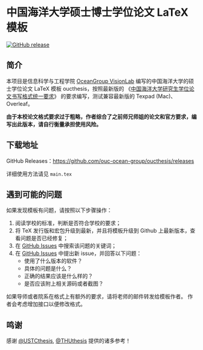 # 中国海洋大学硕士博士学位论文 LaTeX 模板
[![GitHub release](https://img.shields.io/github/release/ouc-ocean-group/oucthesis/all.svg)](https://github.com/ouc-ocean-group/oucthesis/releases/latest)
## 简介
本项目是信息科学与工程学院 [OceanGroup VisionLab](https://og.oucvision.top) 编写的中国海洋大学的硕士学位论文 LaTeX 模板 oucthesis，按照最新版的
《[中国海洋大学研究生学位论文书写格式统一要求](http://grad.ouc.edu.cn/39/69/c1660a14697/page.psp)》
的要求编写，测试兼容最新版的 Texpad (Mac)、Overleaf。

**由于本校论文格式要求过于粗略，作者综合了之前师兄师姐的论文和官方要求，编写出此版本，请自行衡量承担使用风险。**

## 下载地址
GitHub Releases：https://github.com/ouc-ocean-group/oucthesis/releases

详细使用方法请见 `main.tex`

## 遇到可能的问题

如果发现模板有问题，请按照以下步骤操作：

1. 阅读学校的标准，判断是否符合学校的要求；
2. 将 TeX 发行版和宏包升级到最新，并且将模板升级到 Github 上最新版本，查看问题是否已经修复；
3. 在 [GitHub Issues](https://github.com/ouc-ocean-group/oucthesis/issues)
中搜索该问题的关键词；
5. 在 [GitHub Issues](https://github.com/ouc-ocean-group/oucthesis/issues)
中提出新 issue，并回答以下问题：
    - 使用了什么版本的软件？
    - 具体的问题是什么？
    - 正确的结果应该是什么样的？
    - 是否应该附上相关源码或者截图？

如果导师或者院系在格式上有额外的要求，请将老师的邮件转发给模板作者。
作者会考虑增加接口以便修改格式。


## 鸣谢

感谢 [@USTCthesis](https://github.com/ustctug/ustcthesis), [@THUthesis](https://github.com/xueruini/thuthesis) 提供的诸多参考！
